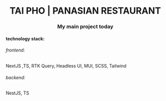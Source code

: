 <h1 align='center'>TAI PHO | PANASIAN RESTAURANT</h1>
<h3 align='center'> My main project today </h3>

#### technology stack:

###### frontend:
NextJS ,TS, RTK Query, Headless UI, MUI, SCSS, Tailwind

###### backend:
NestJS, TS
